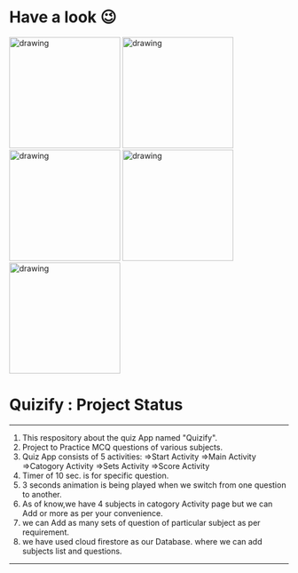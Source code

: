 # Have a look :wink:
<img src="https://user-images.githubusercontent.com/69449533/135419483-4791f3f1-4c18-4611-b96e-a104921a8aec.jpeg" alt="drawing" width="200"/>
<img src="https://user-images.githubusercontent.com/69449533/135419540-475c8415-ce06-4402-8195-6abc6e0393f7.jpeg" alt="drawing" width="200"/>
<img src="https://user-images.githubusercontent.com/69449533/135419483-4791f3f1-4c18-4611-b96e-a104921a8aec.jpeg" alt="drawing" width="200"/>
<img src="https://user-images.githubusercontent.com/69449533/135419483-4791f3f1-4c18-4611-b96e-a104921a8aec.jpeg" alt="drawing" width="200"/>
<img src="https://user-images.githubusercontent.com/69449533/135419483-4791f3f1-4c18-4611-b96e-a104921a8aec.jpeg" alt="drawing" width="200"/>

# Quizify : Project Status
-----------------------------------------------------------------------------------------------------------------------------------------------------------------------------
1. This respository about the quiz App named "Quizify".
2. Project to Practice MCQ questions of various subjects.
3. Quiz App consists of 5 activities:
        =>Start Activity
        =>Main Activity
        =>Catogory Activity
        =>Sets Activity
        =>Score Activity
 4. Timer of 10 sec. is for specific question.
 5. 3 seconds animation is being played when we switch from one question to another.
 6. As of know,we have 4 subjects in catogory Activity page but we can Add or more as per your convenience.
 7. we can Add as many sets of question of particular subject as per requirement.
 8. we have used cloud firestore  as our Database. where we can add subjects list and questions.

-----------------------------------------------------------------------------------------------------------------------------------------------------------------------------
